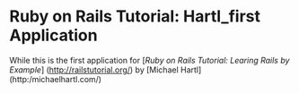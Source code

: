 # Ruby on Rails Tutorial:  Hartl_first Application

While this is the first application for
[*Ruby on Rails Tutorial:  Learing Rails by Example*] (http://railstutorial.org/)
by [Michael Hartl] (http:/michaelhartl.com/)
